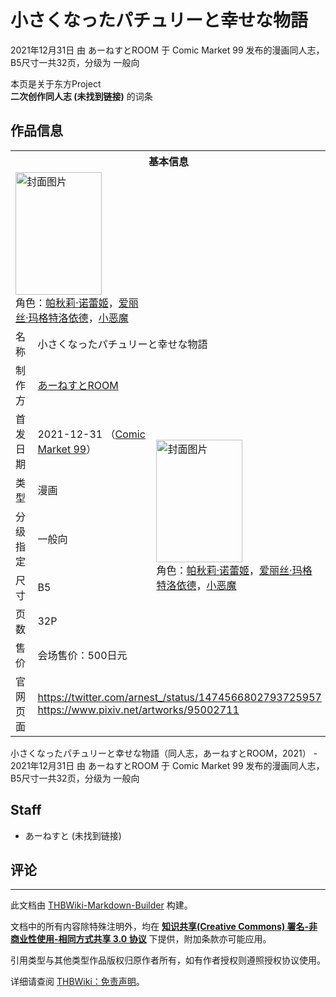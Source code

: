 # 小さくなったパチュリーと幸せな物語

<!-- source html: G:\repos\THBWiki-Markdown-Builder\THBWikiMarkdown\Temp\main\4\49\ns0%3A%E5%B0%8F%E3%81%95%E3%81%8F%E3%81%AA%E3%81%A3%E3%81%9F%E3%83%91%E3%83%81%E3%83%A5%E3%83%AA%E3%83%BC%E3%81%A8%E5%B9%B8%E3%81%9B%E3%81%AA%E7%89%A9%E8%AA%9E.html -->

2021年12月31日 由 あーねすとROOM 于 Comic Market 99 发布的漫画同人志，B5尺寸一共32页，分级为 一般向

本页是关于东方Project  
 **二次创作同人志 (未找到链接)** 的词条

## 作品信息

<table><tbody><tr><th colspan="3">基本信息</th></tr><tr><td class="cover-artwork-mobile" colspan="2"><a href="./文件-小さくなったパチュリーと幸せな物語封面.jpg.md" class="image" title="封面图片"><img alt="封面图片" src="https://upload.thwiki.cc/thumb/e/e9/%E5%B0%8F%E3%81%95%E3%81%8F%E3%81%AA%E3%81%A3%E3%81%9F%E3%83%91%E3%83%81%E3%83%A5%E3%83%AA%E3%83%BC%E3%81%A8%E5%B9%B8%E3%81%9B%E3%81%AA%E7%89%A9%E8%AA%9E%E5%B0%81%E9%9D%A2.jpg/138px-%E5%B0%8F%E3%81%95%E3%81%8F%E3%81%AA%E3%81%A3%E3%81%9F%E3%83%91%E3%83%81%E3%83%A5%E3%83%AA%E3%83%BC%E3%81%A8%E5%B9%B8%E3%81%9B%E3%81%AA%E7%89%A9%E8%AA%9E%E5%B0%81%E9%9D%A2.jpg" decoding="async" loading="lazy" width="138" height="196" srcset="https://upload.thwiki.cc/thumb/e/e9/%E5%B0%8F%E3%81%95%E3%81%8F%E3%81%AA%E3%81%A3%E3%81%9F%E3%83%91%E3%83%81%E3%83%A5%E3%83%AA%E3%83%BC%E3%81%A8%E5%B9%B8%E3%81%9B%E3%81%AA%E7%89%A9%E8%AA%9E%E5%B0%81%E9%9D%A2.jpg/208px-%E5%B0%8F%E3%81%95%E3%81%8F%E3%81%AA%E3%81%A3%E3%81%9F%E3%83%91%E3%83%81%E3%83%A5%E3%83%AA%E3%83%BC%E3%81%A8%E5%B9%B8%E3%81%9B%E3%81%AA%E7%89%A9%E8%AA%9E%E5%B0%81%E9%9D%A2.jpg 1.5x, https://upload.thwiki.cc/thumb/e/e9/%E5%B0%8F%E3%81%95%E3%81%8F%E3%81%AA%E3%81%A3%E3%81%9F%E3%83%91%E3%83%81%E3%83%A5%E3%83%AA%E3%83%BC%E3%81%A8%E5%B9%B8%E3%81%9B%E3%81%AA%E7%89%A9%E8%AA%9E%E5%B0%81%E9%9D%A2.jpg/277px-%E5%B0%8F%E3%81%95%E3%81%8F%E3%81%AA%E3%81%A3%E3%81%9F%E3%83%91%E3%83%81%E3%83%A5%E3%83%AA%E3%83%BC%E3%81%A8%E5%B9%B8%E3%81%9B%E3%81%AA%E7%89%A9%E8%AA%9E%E5%B0%81%E9%9D%A2.jpg 2x" data-file-width="1000" data-file-height="1415"></a><div class="cover-char">角色：<a href="./帕秋莉·诺蕾姬.md" title="帕秋莉·诺蕾姬">帕秋莉·诺蕾姬</a>，<a href="./爱丽丝·玛格特洛依德.md" title="爱丽丝·玛格特洛依德">爱丽丝·玛格特洛依德</a>，<a href="./小恶魔.md" title="小恶魔">小恶魔</a></div></td>
</tr><tr><td class="label">名称</td><td colspan="2"> 小さくなったパチュリーと幸せな物語 </td></tr><tr><td class="label">制作方</td><td><a href="./あーねすとROOM.md" title="あーねすとROOM">あーねすとROOM</a></td><td class="cover-artwork" rowspan="7" style="min-width:196px;"><a href="./文件-小さくなったパチュリーと幸せな物語封面.jpg.md" class="image" title="封面图片"><img alt="封面图片" src="https://upload.thwiki.cc/thumb/e/e9/%E5%B0%8F%E3%81%95%E3%81%8F%E3%81%AA%E3%81%A3%E3%81%9F%E3%83%91%E3%83%81%E3%83%A5%E3%83%AA%E3%83%BC%E3%81%A8%E5%B9%B8%E3%81%9B%E3%81%AA%E7%89%A9%E8%AA%9E%E5%B0%81%E9%9D%A2.jpg/138px-%E5%B0%8F%E3%81%95%E3%81%8F%E3%81%AA%E3%81%A3%E3%81%9F%E3%83%91%E3%83%81%E3%83%A5%E3%83%AA%E3%83%BC%E3%81%A8%E5%B9%B8%E3%81%9B%E3%81%AA%E7%89%A9%E8%AA%9E%E5%B0%81%E9%9D%A2.jpg" decoding="async" loading="lazy" width="138" height="196" srcset="https://upload.thwiki.cc/thumb/e/e9/%E5%B0%8F%E3%81%95%E3%81%8F%E3%81%AA%E3%81%A3%E3%81%9F%E3%83%91%E3%83%81%E3%83%A5%E3%83%AA%E3%83%BC%E3%81%A8%E5%B9%B8%E3%81%9B%E3%81%AA%E7%89%A9%E8%AA%9E%E5%B0%81%E9%9D%A2.jpg/208px-%E5%B0%8F%E3%81%95%E3%81%8F%E3%81%AA%E3%81%A3%E3%81%9F%E3%83%91%E3%83%81%E3%83%A5%E3%83%AA%E3%83%BC%E3%81%A8%E5%B9%B8%E3%81%9B%E3%81%AA%E7%89%A9%E8%AA%9E%E5%B0%81%E9%9D%A2.jpg 1.5x, https://upload.thwiki.cc/thumb/e/e9/%E5%B0%8F%E3%81%95%E3%81%8F%E3%81%AA%E3%81%A3%E3%81%9F%E3%83%91%E3%83%81%E3%83%A5%E3%83%AA%E3%83%BC%E3%81%A8%E5%B9%B8%E3%81%9B%E3%81%AA%E7%89%A9%E8%AA%9E%E5%B0%81%E9%9D%A2.jpg/277px-%E5%B0%8F%E3%81%95%E3%81%8F%E3%81%AA%E3%81%A3%E3%81%9F%E3%83%91%E3%83%81%E3%83%A5%E3%83%AA%E3%83%BC%E3%81%A8%E5%B9%B8%E3%81%9B%E3%81%AA%E7%89%A9%E8%AA%9E%E5%B0%81%E9%9D%A2.jpg 2x" data-file-width="1000" data-file-height="1415"></a><div class="cover-char">角色：<a href="./帕秋莉·诺蕾姬.md" title="帕秋莉·诺蕾姬">帕秋莉·诺蕾姬</a>，<a href="./爱丽丝·玛格特洛依德.md" title="爱丽丝·玛格特洛依德">爱丽丝·玛格特洛依德</a>，<a href="./小恶魔.md" title="小恶魔">小恶魔</a></div></td>
</tr><tr><td class="label">首发日期</td><td>2021-12-31&#160;（<a href="/展会作品列表?e=Comic+Market%2399">Comic Market 99</a>）</td></tr><tr><td class="label">类型</td><td>漫画</td></tr><tr><td class="label">分级指定</td><td>一般向</td></tr><tr><td class="label">尺寸</td><td>B5</td></tr><tr><td class="label">页数</td><td>32P</td></tr><tr><td class="label">售价</td><td>会场售价：500日元</td></tr>
<tr><td class="label">官网页面</td><td colspan="2"><a rel="nofollow" class="external free" href="https://twitter.com/arnest_/status/1474566802793725957">https://twitter.com/arnest_/status/1474566802793725957</a><br><a rel="nofollow" class="external free" href="https://www.pixiv.net/artworks/95002711">https://www.pixiv.net/artworks/95002711</a></td></tr></tbody></table>

小さくなったパチュリーと幸せな物語（同人志，あーねすとROOM，2021） - 2021年12月31日 由 あーねすとROOM 于 Comic Market 99 发布的漫画同人志，B5尺寸一共32页，分级为 一般向

## Staff
- あーねすと (未找到链接)


## 评论




---

此文档由 [THBWiki-Markdown-Builder](https://github.com/Delsin-Yu/THBWiki-Markdown-Builder) 构建。

文档中的所有内容除特殊注明外，均在 [**知识共享(Creative Commons) 署名-非商业性使用-相同方式共享 3.0 协议**](https://creativecommons.org/licenses/by-sa/3.0/deed.zh-hans) 下提供，附加条款亦可能应用。

引用类型与其他类型作品版权归原作者所有，如有作者授权则遵照授权协议使用。

详细请查阅 [THBWiki：免责声明](https://thbwiki.cc/THBWiki:%E5%85%8D%E8%B4%A3%E5%A3%B0%E6%98%8E)。

